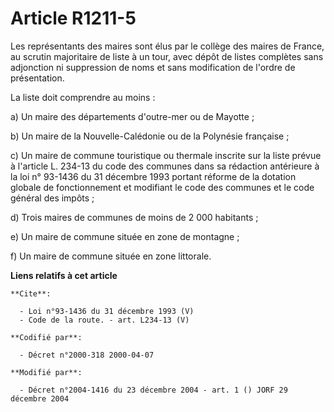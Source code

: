 # Article R1211-5

Les représentants des maires sont élus par le collège des maires de France, au scrutin majoritaire de liste à un tour, avec
dépôt de listes complètes sans adjonction ni suppression de noms et sans modification de l'ordre de présentation. 

La liste doit comprendre au moins : 

a) Un maire des départements d'outre-mer ou de Mayotte ; 

b) Un maire de la Nouvelle-Calédonie ou de la Polynésie française ; 

c) Un maire de commune touristique ou thermale inscrite sur la liste prévue à l'article L. 234-13 du code des communes dans
sa rédaction antérieure à la loi n° 93-1436 du 31 décembre 1993 portant réforme de la dotation globale de fonctionnement et
modifiant le code des communes et le code général des impôts ; 

d) Trois maires de communes de moins de 2 000 habitants ; 

e) Un maire de commune située en zone de montagne ; 

f) Un maire de commune située en zone littorale.

**Liens relatifs à cet article**

	**Cite**:

	  - Loi n°93-1436 du 31 décembre 1993 (V)
	  - Code de la route. - art. L234-13 (V)

	**Codifié par**:

	  - Décret n°2000-318 2000-04-07

	**Modifié par**:

	  - Décret n°2004-1416 du 23 décembre 2004 - art. 1 () JORF 29 décembre 2004
